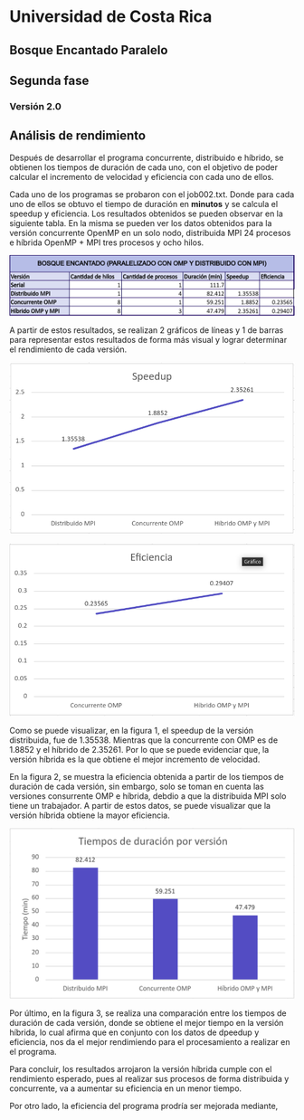 # Universidad de Costa Rica
## Bosque Encantado Paralelo
## Segunda fase
### Versión 2.0

## Análisis de rendimiento

Después de desarrollar el programa concurrente, distribuido e híbrido, se obtienen los tiempos de duración de cada uno, con el objetivo de poder calcular el incremento de velocidad y eficiencia con cada uno de ellos.

Cada uno de los programas se probaron con el job002.txt. Donde para cada uno de ellos se obtuvo el tiempo de duración en **minutos** y se calcula el speedup y eficiencia. Los resultados obtenidos se pueden observar en la siguiente tabla. En la misma se pueden ver los datos obtenidos para la versión concurrente OpenMP en un solo nodo, distribuida MPI 24 procesos e híbrida OpenMP + MPI tres procesos y ocho hilos. 

![](img/img1.png)

A partir de estos resultados, se realizan 2 gráficos de líneas y 1 de barras para representar estos resultados de forma más visual y lograr determinar el rendimiento de cada versión.

![](img/img2.png)


![](img/img3.png)

Como se puede visualizar, en la figura 1, el speedup de la versión distribuida, fue de 1.35538. Mientras que la concurrente con OMP es de 1.8852 y el híbrido de 2.35261. Por lo que se puede evidenciar que, la versión híbrida es la que obtiene el mejor incremento de velocidad.

En la figura 2, se muestra la eficiencia obtenida a partir de los tiempos de duración de cada versión, sin embargo, solo se toman en cuenta las versiones consurrente OMP e híbrida, debdio a que la distribuida MPI solo tiene un trabajador. A partir de estos datos, se puede visualizar que la versión híbrida obtiene la mayor eficiencia. 

![](img/img4.png)

Por último, en la figura 3, se realiza una comparación entre los tiempos de duración de cada versión, donde se obtiene el mejor tiempo en la versión híbrida, lo cual afirma que en conjunto con los datos de dpeedup y eficiencia, nos da el mejor rendimiendo para el procesamiento a realizar en el programa.

Para concluir, los resultados arrojaron la versión híbrida cumple con el rendimiento esperado, pues al realizar sus procesos de forma distribuida y concurrente, va a aumentar su eficiencia en un menor tiempo.

Por otro lado, la eficiencia del programa prodría ser mejorada mediante, 